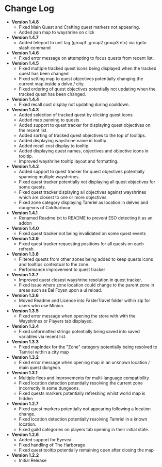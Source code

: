 Change Log
=============
* **Version 1.4.8**
  * Fixed Main Quest and Crafting quest markers not appearing.
  * Added pan map to wayshrine on click
* **Version 1.4.7**
  * Added teleport to unit tag (group1 ,group2 group3 etc) via /goto slash command 
* **Version 1.4.6**
  * Fixed error message on attempting to focus quests from recent list.
* **Version 1.4.5**
  * Fixed multiple tracked quest icons being displayed when the tracked quest has been changed
  * Fixed setting map to quest objectives potentially changing the current map inside a delve / city.
  * Fixed ordering of quest objectives potentially not updating when the tracked quest has been changed.
* **Version 1.4.4**
  * Fixed recall cost display not updating during cooldown.
* **Version 1.4.3**
  * Added selection of tracked quest by clicking quest icons
  * Added map panning to quests
  * Added support to quest tracker for displaying quest objectives on the recent list.
  * Added sorting of tracked quest objectives to the top of tooltips.
  * Added displaying wayshrine name in tooltip.
  * Added recall cost display to tooltip.
  * Added displaying quest names, objectives and objective icons in tooltip.
  * Improved wayshrine tooltip layout and formatting.
* **Version 1.4.2**
  * Added support to quest tracker for quest objectives potentially spanning multiple wayshrines.
  * Fixed quest tracker potentially not displaying all quest objectives for some quests.
  * Fixed quest tracker displaying all objectives against wayshrines which are closest to one or more objectives.
  * Fixed zone category displaying Tamriel as location in delves and dungeons of Coldharbour
* **Version 1.4.1**
  * Renamed Readme.txt to README to prevent ESO detecting it as an addon
* **Version 1.4.0**
  * Fixed quest tracker not being invalidated on some quest events
* **Version 1.3.9**
  * Fixed quest tracker requesting positions for all quests on each refresh.
* **Version 1.3.8**
  * Filtered quests from other zones being added to keep quests icons and tooltips contextual to the zone.
  * Performance improvement to quest tracker
* **Version 1.3.7**
  * Improved quest closest wayshrine resolution in quest tracker.
  * Fixed issue where zone location could change to the parent zone in areas such as Bal Foyen upon a ui reload.
* **Version 1.3.6**
  * Moved Readme and Licence into FasterTravel folder within zip for users who use Minion. 
* **Version 1.3.5**
  * Fixed error message when opening the store with with the Wayshrines or Players tab displayed.
* **Version 1.3.4**
  * Fixed unformatted strings potentially being saved into saved variables via recent list.
* **Version 1.3.3**
  * Fixed mapIndex for the "Zone" category potentially being resolved to Tamriel within a city map
* **Version 1.3.2**
  * Fixed error message when opening map in an unknown location / main quest dungeon.
* **Version 1.3.1**
  * Multiple fixes and improvements for multi-language compatibility
  * Fixed location detection potentially resolving the current zone incorrectly in some dungeons.
  * Fixed quests markers potentially refreshing whilst world map is hidden
* **Version 1.2.7**
  * Fixed quest markers potentially not appearing following a location change.
  * Fixed location detection potentially resolving Tamriel in a known location.
  * Fixed guild categories on players tab opening in their initial state.
* **Version 1.2.6**
  * Added support for Eyevea
  * Fixed handling of The Harborage
  * Fixed quest tooltip potentially remaining open after closing the map
* **Version 1.2.2**
  * Initial Release